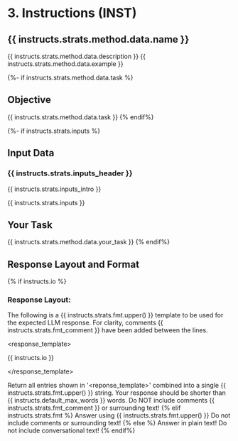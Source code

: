 # 3. Instructions (INST)

## {{ instructs.strats.method.data.name }}
{{ instructs.strats.method.data.description }}
{{ instructs.strats.method.data.example }}

{%- if instructs.strats.method.data.task %}
## Objective
{{ instructs.strats.method.data.task }}
{% endif%}

{%- if instructs.strats.inputs %}
## Input Data
### {{ instructs.strats.inputs_header }}
{{ instructs.strats.inputs_intro }}

<sample>
{{ instructs.strats.inputs }}
</sample>

## Your Task
{{ instructs.strats.method.data.your_task }}
{% endif%}

## Response Layout and Format
{% if instructs.io %}
### Response Layout:
The following is a {{ instructs.strats.fmt.upper() }} template to be used for the expected LLM response. For clarity, comments {{ instructs.strats.fmt_comment }} have been added between the lines.

<response_template>

{{ instructs.io }}

</response_template>

Return all entries shown in '<reponse_template>' combined into a single {{ instructs.strats.fmt.upper() }} string. Your response should be shorter than {{ instructs.default_max_words }} words. Do NOT include comments {{ instructs.strats.fmt_comment }} or surrounding text!
{% elif instructs.strats.fmt %}
Answer using {{ instructs.strats.fmt.upper() }} Do not include comments or surrounding text!
{% else %}
Answer in plain text! Do not include conversational text!
{% endif%}